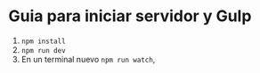 # Guia para iniciar servidor y Gulp

1. `npm install`
2. `npm run dev`
3. En un terminal nuevo `npm run watch`,
